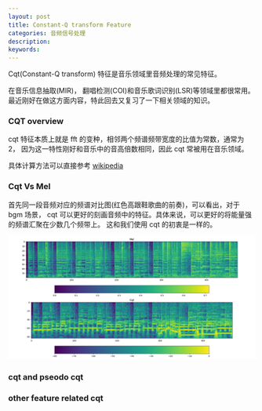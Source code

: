 ```yaml
---
layout: post
title: Constant-Q transform Feature
categories: 音频信号处理
description: 
keywords: 
---
```


Cqt(Constant-Q transform) 特征是音乐领域里音频处理的常见特征。

在音乐信息抽取(MIR)，
翻唱检测(COI)和音乐歌词识别(LSR)等领域里都很常用。
最近刚好在做这方面内容，特此回去又复习了一下相关领域的知识。

### CQT overview

cqt 特征本质上就是 fft 的变种，相邻两个频谱频带宽度的比值为常数，通常为 2，
因为这一特性刚好和音乐中的音高倍数相同，因此 cqt 常被用在音乐领域。

具体计算方法可以直接参考 [wikipedia](https://en.wikipedia.org/wiki/Constant-Q_transform)

### Cqt Vs Mel

首先同一段音频对应的频谱对比图(红色高跟鞋歌曲的前奏)，可以看出，对于 bgm 场景，
cqt 可以更好的刻画音频中的特征。具体来说，可以更好的将能量强的频谱汇聚在少数几个频带上。
这和我们使用 cqt 的初衷是一样的。

<div style="text-align: center"><img src="https://github.com/Liu-Feng-deeplearning/Liu-Feng-deeplearning.github.io/blob/master/images/posts/2022/2022-0808-mels_Vs_cqt.png?raw=true" width="600" /></div>



### cqt and pseodo cqt

### other feature related cqt 

  



